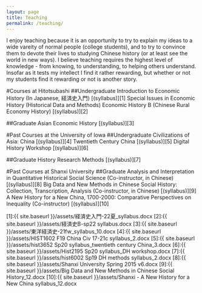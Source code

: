 ```yaml
---
layout: page
title: Teaching
permalink: /teaching/
---
```


I enjoy teaching because it is an opportunity to try to explain my ideas to a wide vareity of normal people (college students), and to try to convince them to devote their lives to studying Chinese history (or at least see the world in new ways). I believe teaching requires the highest level of knowledge - from knowing, to understanding, to helping others understand. Insofar as it tests my intellect I find it rather rewarding, but whether or not my students find it rewarding or not is another story.

#Courses at Hitotsubashi
##Undergraduate
Introduction to Economic History (In Japanese, 経済史入門) [(syllabus)][1]
Special Issues in Economic History (Historical Data and Methods) 
Economic History B (Chinese Rural Economy History) [(syllabus)][2]

##Graduate
Asian Economic History [(syllabus)][3]

#Past Courses at the University of Iowa
##Undergraduate
Civilizations of Asia: China [(syllabus)][4]
Twentieth Century China [(syllabus)][5]
Digital History Workshop [(syllabus)][6]

##Graduate
History Research Methods [(syllabus)][7]

#Past Courses at Shanxi University
##Graduate
Analysis and Interpretation in Quantitative Historical Social Science (Co-instructor, in Chinese) [(syllabus)][8]
Big Data and New Methods in Chinese Social History: Collection, Transcription, Analysis (Co-instructor, in Chinese) [(syllabus)][9]
A New History for a New China, 1700-2000: Comparative Perspectives on Inequality (Co-instructor) [(syllabus)][10]

[1]:{{ site.baseurl }}/assets/経済史入門-22夏_syllabus.docx
[2]:{{ site.baseurl }}/assets/経済史B-sp22 syllabus.docx
[3]:{{ site.baseurl }}/assets/東洋経済史-21fw_syllabus_10.docx
[4]:{{ site.baseurl }}/assets/HIST1602 F19 China Civ 17-21c syllabus_2.docx
[5]:{{ site.baseurl }}/assets/hist3652 Sp20 syllabus_twentieth century China_3.docx
[6]:{{ site.baseurl }}/assets/Hist2195 Sp20 syllabus_DH workshop.docx
[7]:{{ site.baseurl }}/assets/hist6002 Sp19 DH methods syllabus_2.docx
[8]:{{ site.baseurl }}/assets/Shanxi University Spring 2015 v6.docx
[9]:{{ site.baseurl }}/assets/Big Data and New Methods in Chinese Social History_12.docx
[10]:{{ site.baseurl }}/assets/Shanxi - A New History for a New China syllabus_12.docx